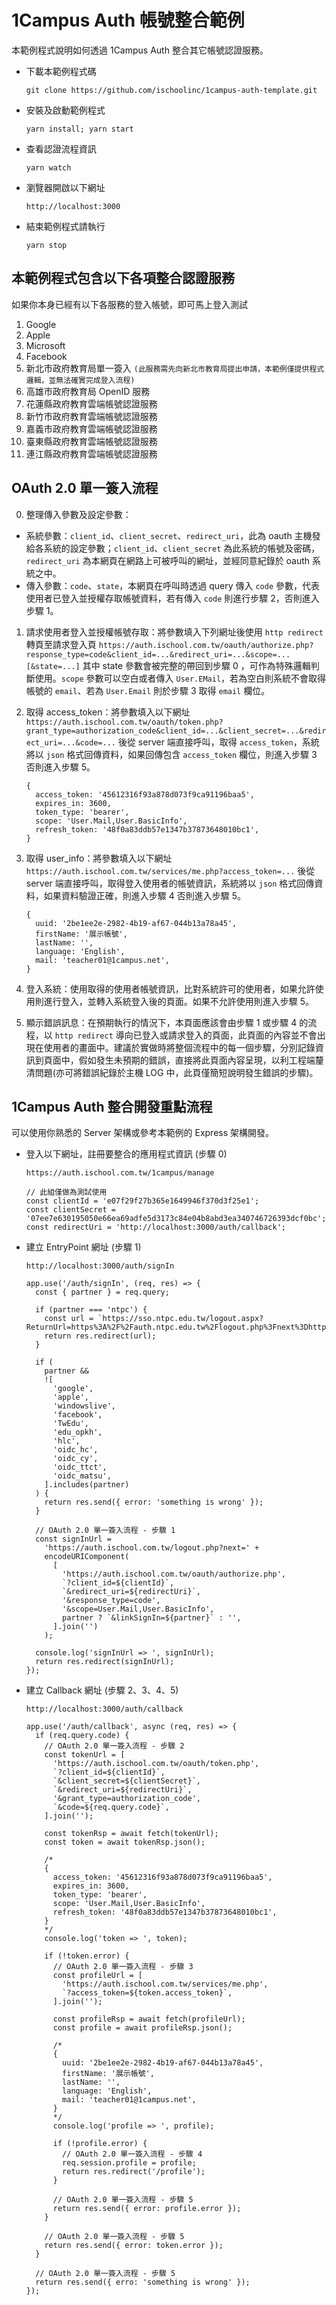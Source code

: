 # 1Campus Auth 帳號整合範例

本範例程式說明如何透過 1Campus Auth 整合其它帳號認證服務。

- 下載本範例程式碼
  ```
  git clone https://github.com/ischoolinc/1campus-auth-template.git
  ```

- 安裝及啟動範例程式
  ```
  yarn install; yarn start
  ```

- 查看認證流程資訊
  ```
  yarn watch
  ```

- 瀏覽器開啟以下網址
  ```
  http://localhost:3000
  ```

- 結束範例程式請執行
  ```
  yarn stop
  ```

## 本範例程式包含以下各項整合認證服務

如果你本身已經有以下各服務的登入帳號，即可馬上登入測試

1. Google
2. Apple
3. Microsoft
4. Facebook
5. 新北市政府教育局單一簽入 `(此服務需先向新北市教育局提出申請，本範例僅提供程式邏輯，並無法確實完成登入流程)`
6. 高雄市政府教育局 OpenID 服務
7. 花蓮縣政府教育雲端帳號認證服務
8. 新竹市政府教育雲端帳號認證服務
9. 嘉義市政府教育雲端帳號認證服務
10. 臺東縣政府教育雲端帳號認證服務
11. 連江縣政府教育雲端帳號認證服務

## OAuth 2.0 單一簽入流程

0. 整理傳入參數及設定參數：

- 系統參數：`client_id`、`client_secret`、`redirect_uri`，此為 oauth 主機發給各系統的設定參數；`client_id`、`client_secret` 為此系統的帳號及密碼，`redirect_uri` 為本網頁在網路上可被呼叫的網址，並經同意紀錄於 oauth 系統之中。
- 傳入參數：`code`、`state`，本網頁在呼叫時透過 query 傳入 `code` 參數，代表使用者已登入並授權存取帳號資料，若有傳入 `code` 則進行步驟 2，否則進入步驟 1。

1. 請求使用者登入並授權帳號存取：將參數填入下列網址後使用 `http redirect` 轉頁至請求登入頁 `https://auth.ischool.com.tw/oauth/authorize.php?response_type=code&client_id=...&redirect_uri=...&scope=...[&state=...]` 其中 state 參數會被完整的帶回到步驟 0 ，可作為特殊邏輯判斷使用。`scope` 參數可以空白或者傳入 `User.EMail`，若為空白則系統不會取得帳號的 `email`、若為 `User.Email` 則於步驟 3 取得 `email` 欄位。

2. 取得 access_token：將參數填入以下網址 `https://auth.ischool.com.tw/oauth/token.php?grant_type=authorization_code&client_id=...&client_secret=...&redirect_uri=...&code=...` 後從 server 端直接呼叫，取得 `access_token`，系統將以 `json` 格式回傳資料，如果回傳包含 `access_token` 欄位，則進入步驟 3 否則進入步驟 5。

    ```
    {
      access_token: '45612316f93a878d073f9ca91196baa5',
      expires_in: 3600,
      token_type: 'bearer',
      scope: 'User.Mail,User.BasicInfo',
      refresh_token: '48f0a83ddb57e1347b37873648010bc1',
    }
    ```

3. 取得 user_info：將參數填入以下網址 `https://auth.ischool.com.tw/services/me.php?access_token=...` 後從 server 端直接呼叫，取得登入使用者的帳號資訊，系統將以 `json` 格式回傳資料，如果資料驗證正確，則進入步驟 4 否則進入步驟 5。

    ```
    {
      uuid: '2be1ee2e-2982-4b19-af67-044b13a78a45',
      firstName: '展示帳號',
      lastName: '',
      language: 'English',
      mail: 'teacher01@1campus.net',
    }
    ```

4. 登入系統：使用取得的使用者帳號資訊，比對系統許可的使用者，如果允許使用則進行登入，並轉入系統登入後的頁面。如果不允許使用則進入步驟 5。
5. 顯示錯誤訊息：在預期執行的情況下，本頁面應該會由步驟 1 或步驟 4 的流程，以 `http redirect` 導向已登入或請求登入的頁面，此頁面的內容並不會出現在使用者的畫面中。建議於實做時將整個流程中的每一個步驟，分別記錄資訊到頁面中，假如發生未預期的錯誤，直接將此頁面內容呈現，以利工程端釐清問題(亦可將錯誤紀錄於主機 LOG 中，此頁僅簡短說明發生錯誤的步驟)。

## 1Campus Auth 整合開發重點流程

可以使用你熟悉的 Server 架構或參考本範例的 Express 架構開發。

- 登入以下網址，註冊要整合的應用程式資訊 (步驟 0)
  ```
  https://auth.ischool.com.tw/1campus/manage
  ```
  ```
  // 此組僅做為測試使用
  const clientId = 'e07f29f27b365e1649946f370d3f25e1';
  const clientSecret = '07ee7e630195050e66ea69adfe5d3173c84e04b8abd3ea340746726393dcf0bc';
  const redirectUri = 'http://localhost:3000/auth/callback';
  ```

- 建立 EntryPoint 網址 (步驟 1)
  ```
  http://localhost:3000/auth/signIn
  ```
  ```
  app.use('/auth/signIn', (req, res) => {
    const { partner } = req.query;

    if (partner === 'ntpc') {
      const url = `https://sso.ntpc.edu.tw/logout.aspx?ReturnUrl=https%3A%2F%2Fauth.ntpc.edu.tw%2Flogout.php%3Fnext%3Dhttps%253A%252F%252Fauth.ischool.com.tw%252Flogout.php%253Fnext%253Dhttps%25253A%25252F%25252Fpts.ntpc.edu.tw%25252Foauth%25252Fntpc_entry_point%25253Fstate%25253D_GUID_`;
      return res.redirect(url);
    }

    if (
      partner &&
      ![
        'google',
        'apple',
        'windowslive',
        'facebook',
        'TwEdu',
        'edu_opkh',
        'hlc',
        'oidc_hc',
        'oidc_cy',
        'oidc_ttct',
        'oidc_matsu',
      ].includes(partner)
    ) {
      return res.send({ error: 'something is wrong' });
    }

    // OAuth 2.0 單一簽入流程 - 步驟 1
    const signInUrl =
      'https://auth.ischool.com.tw/logout.php?next=' +
      encodeURIComponent(
        [
          'https://auth.ischool.com.tw/oauth/authorize.php',
          `?client_id=${clientId}`,
          `&redirect_uri=${redirectUri}`,
          '&response_type=code',
          '&scope=User.Mail,User.BasicInfo',
          partner ? `&linkSignIn=${partner}` : '',
        ].join('')
      );

    console.log('signInUrl => ', signInUrl);
    return res.redirect(signInUrl);
  });
  ```

- 建立 Callback 網址 (步驟 2、3、4、5)
  ```
  http://localhost:3000/auth/callback
  ```
  ```
  app.use('/auth/callback', async (req, res) => {
    if (req.query.code) {
      // OAuth 2.0 單一簽入流程 - 步驟 2
      const tokenUrl = [
        'https://auth.ischool.com.tw/oauth/token.php',
        `?client_id=${clientId}`,
        `&client_secret=${clientSecret}`,
        `&redirect_uri=${redirectUri}`,
        '&grant_type=authorization_code',
        `&code=${req.query.code}`,
      ].join('');

      const tokenRsp = await fetch(tokenUrl);
      const token = await tokenRsp.json();

      /*
      {
        access_token: '45612316f93a878d073f9ca91196baa5',
        expires_in: 3600,
        token_type: 'bearer',
        scope: 'User.Mail,User.BasicInfo',
        refresh_token: '48f0a83ddb57e1347b37873648010bc1',
      }
      */
      console.log('token => ', token);

      if (!token.error) {
        // OAuth 2.0 單一簽入流程 - 步驟 3
        const profileUrl = [
          'https://auth.ischool.com.tw/services/me.php',
          `?access_token=${token.access_token}`,
        ].join('');

        const profileRsp = await fetch(profileUrl);
        const profile = await profileRsp.json();

        /* 
        {
          uuid: '2be1ee2e-2982-4b19-af67-044b13a78a45',
          firstName: '展示帳號',
          lastName: '',
          language: 'English',
          mail: 'teacher01@1campus.net',
        }
        */
        console.log('profile => ', profile);

        if (!profile.error) {
          // OAuth 2.0 單一簽入流程 - 步驟 4
          req.session.profile = profile;
          return res.redirect('/profile');
        }

        // OAuth 2.0 單一簽入流程 - 步驟 5
        return res.send({ error: profile.error });
      }

      // OAuth 2.0 單一簽入流程 - 步驟 5
      return res.send({ error: token.error });
    }

    // OAuth 2.0 單一簽入流程 - 步驟 5
    return res.send({ erro: 'something is wrong' });
  });
  ```
